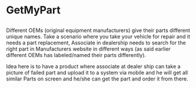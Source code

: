 # GetMyPart
##
Different OEMs (original equipment manufacturers) give their parts different unique names. Take a scenario where you take your vehicle for repair and it needs a part replacement, Associate in dealership needs to search for the right part in Manufacturers website in different ways (as said earlier different OEMs has labeled/named their parts differently).

Idea here is to have a product where associate at dealer ship can take a picture of failed part and upload it to a system via mobile and he will get all similar Parts on screen and he/she can get the part and order it from there.
##
